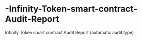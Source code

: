 # -Infinity-Token-smart-contract-Audit-Report
 Infinity Token smart contract Audit Report (automatic audit type)
